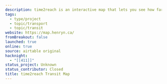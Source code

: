 ```yaml
---
description: time2reach is an interactive map that lets you see how far you can go just using public transit.
tags:
  - type/project
  - topic/transport
  - topic/transit
website: https://map.henryn.ca/
fromBreakout: false
launched: true
online: true
source: airtable original
hacknight:
  - "[[411]]"
status_project: Unknown
status_contributor: Closed
title: time2reach Transit Map
---
```

